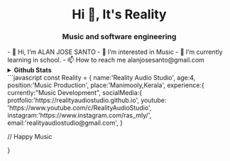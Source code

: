 <h1 align="center">Hi 👋, It's Reality</h1>
<h3 align="center">Music and software engineering</h3>
- 👋 Hi, I’m ALAN JOSE SANTO  
- 👀 I’m interested in Music
- 🌱 I’m currently learning in school.
- 📫 How to reach me alanjosesanto@gmail.com

<!---
realityaudiostudio/realityaudiostudio is a ✨ special ✨ repository because its `README.md` (this file) appears on your GitHub profile.
You can click the Preview link to take a look at your changes.
--->
<details>
<summary>
  <b>Github Stats</b>
</summary>
[![REALITY's github stats](https://github-readme-stats.vercel.app/api?username=realityaudiostudio)](https://github.com/realityaudiostudio/github-readme-stats)
  </details>
```javascript
const Reality = {
  name:'Reality Audio Studio',
  age:4,
  position:'Music Production',
  place:'Manimooly,Kerala',
  experience:{
  currently:"Music Development",
  socialMedia:{
  protfolio:'https://realityaudiostudio.github.io',
  youtube: 'https://www.youtube.com/c/RealityAudioStudio',
  instagram:'https://www.instagram.com/ras_mly/',
  email:'realityaudiostudio@gmail.com',
  }
  
  // Happy Music
 

}
```
